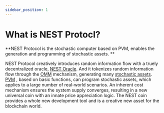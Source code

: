 ```yaml
---
sidebar_position: 1
---
```

# What is NEST Protocl?
**NEST Protocol is the stochastic computer based on PVM, enables the generation and programming of stochastic assets. **

NEST Protocol creatively introduces random information flow with a truely decentralized oracle, [NEST Oracle](https://nestprotocol.org/docs/Concept/NEST-Oracle).
And it tokenizes random information flow through the [OMM](https://nestprotocol.org/docs/Concept/OMM) mechanism, generating many [stochastic assets](https://nestprotocol.org/docs/Concept/stochastic-assets). 
[PVM](https://nestprotocol.org/docs/Concept/PVM) , based on basic functions, can program stochastic assets, which applies to a large number of real-world scenarios.
An inherent cost mechanism ensures the system supply converges, resulting in a new universal coin with an innate price appreciation logic.
The NEST coin provides a whole new development tool and is a creative new asset for the blockchain world.

